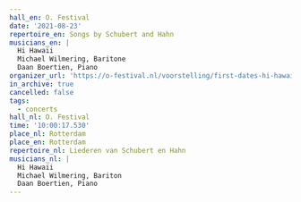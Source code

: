 ```yaml
---
hall_en: O. Festival
date: '2021-08-23'
repertoire_en: Songs by Schubert and Hahn
musicians_en: |
  Hi Hawaii
  Michael Wilmering, Baritone
  Daan Boertien, Piano
organizer_url: 'https://o-festival.nl/voorstelling/first-dates-hi-hawaii-x-michael-wilmering/'
in_archive: true
cancelled: false
tags:
  - concerts
hall_nl: O. Festival
time: '10:00:17.530'
place_nl: Rotterdam
place_en: Rotterdam
repertoire_nl: Liederen van Schubert en Hahn
musicians_nl: |
  Hi Hawaii
  Michael Wilmering, Bariton
  Daan Boertien, Piano
---
```


